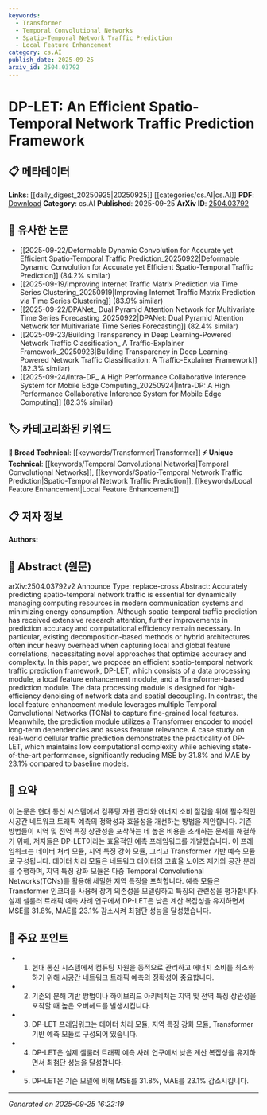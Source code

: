 ```yaml
---
keywords:
  - Transformer
  - Temporal Convolutional Networks
  - Spatio-Temporal Network Traffic Prediction
  - Local Feature Enhancement
category: cs.AI
publish_date: 2025-09-25
arxiv_id: 2504.03792
---
```


<!-- KEYWORD_LINKING_METADATA:
{
  "processed_timestamp": "2025-09-25T16:22:19.297048",
  "vocabulary_version": "1.0",
  "selected_keywords": [
    "Transformer",
    "Temporal Convolutional Networks",
    "Spatio-Temporal Network Traffic Prediction",
    "Local Feature Enhancement"
  ],
  "rejected_keywords": [],
  "similarity_scores": {
    "Transformer": 0.85,
    "Temporal Convolutional Networks": 0.78,
    "Spatio-Temporal Network Traffic Prediction": 0.8,
    "Local Feature Enhancement": 0.77
  },
  "extraction_method": "AI_prompt_based",
  "budget_applied": true,
  "candidates_json": {
    "candidates": [
      {
        "surface": "Transformer-based prediction module",
        "canonical": "Transformer",
        "aliases": [
          "Transformer encoder"
        ],
        "category": "broad_technical",
        "rationale": "Transformers are a key component in modern prediction models, facilitating connections to a wide range of neural network research.",
        "novelty_score": 0.45,
        "connectivity_score": 0.9,
        "specificity_score": 0.7,
        "link_intent_score": 0.85
      },
      {
        "surface": "Temporal Convolutional Networks",
        "canonical": "Temporal Convolutional Networks",
        "aliases": [
          "TCNs"
        ],
        "category": "unique_technical",
        "rationale": "TCNs are crucial for capturing temporal features, offering a unique angle for linking temporal data processing techniques.",
        "novelty_score": 0.65,
        "connectivity_score": 0.75,
        "specificity_score": 0.8,
        "link_intent_score": 0.78
      },
      {
        "surface": "spatio-temporal network traffic prediction",
        "canonical": "Spatio-Temporal Network Traffic Prediction",
        "aliases": [
          "network traffic prediction"
        ],
        "category": "unique_technical",
        "rationale": "This is a specialized application area that connects to research on network optimization and resource management.",
        "novelty_score": 0.7,
        "connectivity_score": 0.65,
        "specificity_score": 0.85,
        "link_intent_score": 0.8
      },
      {
        "surface": "local feature enhancement module",
        "canonical": "Local Feature Enhancement",
        "aliases": [
          "feature enhancement"
        ],
        "category": "unique_technical",
        "rationale": "Enhancing local features is a specific method that can link to studies on feature extraction and refinement.",
        "novelty_score": 0.6,
        "connectivity_score": 0.7,
        "specificity_score": 0.75,
        "link_intent_score": 0.77
      }
    ],
    "ban_list_suggestions": [
      "framework",
      "module",
      "case study"
    ]
  },
  "decisions": [
    {
      "candidate_surface": "Transformer-based prediction module",
      "resolved_canonical": "Transformer",
      "decision": "linked",
      "scores": {
        "novelty": 0.45,
        "connectivity": 0.9,
        "specificity": 0.7,
        "link_intent": 0.85
      }
    },
    {
      "candidate_surface": "Temporal Convolutional Networks",
      "resolved_canonical": "Temporal Convolutional Networks",
      "decision": "linked",
      "scores": {
        "novelty": 0.65,
        "connectivity": 0.75,
        "specificity": 0.8,
        "link_intent": 0.78
      }
    },
    {
      "candidate_surface": "spatio-temporal network traffic prediction",
      "resolved_canonical": "Spatio-Temporal Network Traffic Prediction",
      "decision": "linked",
      "scores": {
        "novelty": 0.7,
        "connectivity": 0.65,
        "specificity": 0.85,
        "link_intent": 0.8
      }
    },
    {
      "candidate_surface": "local feature enhancement module",
      "resolved_canonical": "Local Feature Enhancement",
      "decision": "linked",
      "scores": {
        "novelty": 0.6,
        "connectivity": 0.7,
        "specificity": 0.75,
        "link_intent": 0.77
      }
    }
  ]
}
-->

# DP-LET: An Efficient Spatio-Temporal Network Traffic Prediction Framework

## 📋 메타데이터

**Links**: [[daily_digest_20250925|20250925]] [[categories/cs.AI|cs.AI]]
**PDF**: [Download](https://arxiv.org/pdf/2504.03792.pdf)
**Category**: cs.AI
**Published**: 2025-09-25
**ArXiv ID**: [2504.03792](https://arxiv.org/abs/2504.03792)

## 🔗 유사한 논문
- [[2025-09-22/Deformable Dynamic Convolution for Accurate yet Efficient Spatio-Temporal Traffic Prediction_20250922|Deformable Dynamic Convolution for Accurate yet Efficient Spatio-Temporal Traffic Prediction]] (84.2% similar)
- [[2025-09-19/Improving Internet Traffic Matrix Prediction via Time Series Clustering_20250919|Improving Internet Traffic Matrix Prediction via Time Series Clustering]] (83.9% similar)
- [[2025-09-22/DPANet_ Dual Pyramid Attention Network for Multivariate Time Series Forecasting_20250922|DPANet: Dual Pyramid Attention Network for Multivariate Time Series Forecasting]] (82.4% similar)
- [[2025-09-23/Building Transparency in Deep Learning-Powered Network Traffic Classification_ A Traffic-Explainer Framework_20250923|Building Transparency in Deep Learning-Powered Network Traffic Classification: A Traffic-Explainer Framework]] (82.3% similar)
- [[2025-09-24/Intra-DP_ A High Performance Collaborative Inference System for Mobile Edge Computing_20250924|Intra-DP: A High Performance Collaborative Inference System for Mobile Edge Computing]] (82.3% similar)

## 🏷️ 카테고리화된 키워드
**🧠 Broad Technical**: [[keywords/Transformer|Transformer]]
**⚡ Unique Technical**: [[keywords/Temporal Convolutional Networks|Temporal Convolutional Networks]], [[keywords/Spatio-Temporal Network Traffic Prediction|Spatio-Temporal Network Traffic Prediction]], [[keywords/Local Feature Enhancement|Local Feature Enhancement]]

## 📋 저자 정보

**Authors:** 

## 📄 Abstract (원문)

arXiv:2504.03792v2 Announce Type: replace-cross 
Abstract: Accurately predicting spatio-temporal network traffic is essential for dynamically managing computing resources in modern communication systems and minimizing energy consumption. Although spatio-temporal traffic prediction has received extensive research attention, further improvements in prediction accuracy and computational efficiency remain necessary. In particular, existing decomposition-based methods or hybrid architectures often incur heavy overhead when capturing local and global feature correlations, necessitating novel approaches that optimize accuracy and complexity. In this paper, we propose an efficient spatio-temporal network traffic prediction framework, DP-LET, which consists of a data processing module, a local feature enhancement module, and a Transformer-based prediction module. The data processing module is designed for high-efficiency denoising of network data and spatial decoupling. In contrast, the local feature enhancement module leverages multiple Temporal Convolutional Networks (TCNs) to capture fine-grained local features. Meanwhile, the prediction module utilizes a Transformer encoder to model long-term dependencies and assess feature relevance. A case study on real-world cellular traffic prediction demonstrates the practicality of DP-LET, which maintains low computational complexity while achieving state-of-the-art performance, significantly reducing MSE by 31.8% and MAE by 23.1% compared to baseline models.

## 📝 요약

이 논문은 현대 통신 시스템에서 컴퓨팅 자원 관리와 에너지 소비 절감을 위해 필수적인 시공간 네트워크 트래픽 예측의 정확성과 효율성을 개선하는 방법을 제안합니다. 기존 방법들이 지역 및 전역 특징 상관성을 포착하는 데 높은 비용을 초래하는 문제를 해결하기 위해, 저자들은 DP-LET이라는 효율적인 예측 프레임워크를 개발했습니다. 이 프레임워크는 데이터 처리 모듈, 지역 특징 강화 모듈, 그리고 Transformer 기반 예측 모듈로 구성됩니다. 데이터 처리 모듈은 네트워크 데이터의 고효율 노이즈 제거와 공간 분리를 수행하며, 지역 특징 강화 모듈은 다중 Temporal Convolutional Networks(TCNs)를 활용해 세밀한 지역 특징을 포착합니다. 예측 모듈은 Transformer 인코더를 사용해 장기 의존성을 모델링하고 특징의 관련성을 평가합니다. 실제 셀룰러 트래픽 예측 사례 연구에서 DP-LET은 낮은 계산 복잡성을 유지하면서 MSE를 31.8%, MAE를 23.1% 감소시켜 최첨단 성능을 달성했습니다.

## 🎯 주요 포인트

- 1. 현대 통신 시스템에서 컴퓨팅 자원을 동적으로 관리하고 에너지 소비를 최소화하기 위해 시공간 네트워크 트래픽 예측의 정확성이 중요합니다.
- 2. 기존의 분해 기반 방법이나 하이브리드 아키텍처는 지역 및 전역 특징 상관성을 포착할 때 높은 오버헤드를 발생시킵니다.
- 3. DP-LET 프레임워크는 데이터 처리 모듈, 지역 특징 강화 모듈, Transformer 기반 예측 모듈로 구성되어 있습니다.
- 4. DP-LET은 실제 셀룰러 트래픽 예측 사례 연구에서 낮은 계산 복잡성을 유지하면서 최첨단 성능을 달성합니다.
- 5. DP-LET은 기준 모델에 비해 MSE를 31.8%, MAE를 23.1% 감소시킵니다.


---

*Generated on 2025-09-25 16:22:19*